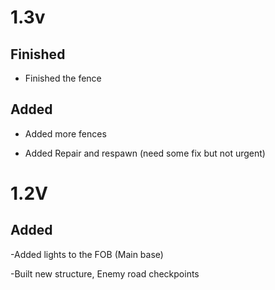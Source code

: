 # 1.3v

## Finished 

- Finished the fence

## Added 

- Added more fences 

- Added Repair and respawn (need some fix but not urgent)

# 1.2V

## Added

-Added lights to the FOB (Main base)

-Built new structure, Enemy road checkpoints 
